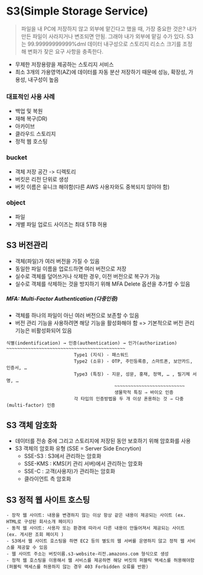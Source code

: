 # S3(Simple Storage Service)
> 파일을 내 PC에 저장하지 않고 외부에 맡긴다고 했을 때, 가장 중요한 것은? 내가 만든 파일이 사라지거나 변조되면 안됨. 그래야 내가 외부에 맡길 수가 있다. S3는 99.99999999999%dml 데이터 내구성으로 스토리지 리소스 크기를 조정해 변화가 잦은 요구 사항을 충족한다. 

- 무제한 저장용량을 제공하는 스토리지 서비스
- 최소 3개의 가용영역(AZ)에 데이터를 자동 분산 저장하기 때문에 성능, 확장성, 가용성, 내구성이 높음
### 대표적인 사용 사례
- 백업 및 복원
- 재해 복구(DR)
- 아카이브
- 클라우드 스토리지
- 정적 웹 호스팅

### bucket
- 객체 저장 공간 -> 디렉토리
- 버킷은 리전 단위로 생성
- 버킷 이름은 유니크 해야함(다른 AWS 사용자와도 중복되지 않아야 함)

### object
- 파일
- 개별 파일 업로드 사이즈는 최대 5TB 허용

## S3 버전관리
- 객체(파일)가 여러 버전을 가질 수 있음
- 동일한 파일 이름을 업로드하면 여러 버전으로 저장
- 실수로 객체를 덮어쓰거나 삭제한 경우, 이전 버전으로 복구가 가능
- 실수로 객체를 삭제하는 것을 방지하기 위해 MFA Delete 옵션을 추가할 수 있음
##### MFA: Multi-Factor Authentication (다중인증)
- 객체를 하나의 파일이 아닌 여러 버전으로 보존할 수 있음
- 버전 관리 기능을 사용하려면 해당 기능을 활성화해야 함 => 기본적으로 버전 관리 기능은 비활성화되어 있음

```
식별(indentification) → 인증(authentication) → 인가(authorization)
~~~~~~~~~~~~~~~~~~~~~~~~~~~~~~~~~~~~~~~~~~~~
                         Type1 (지식) - 패스워드
                         Type2 (소유) - OTP, 주민등록증, 스마트폰, 보안카드, 인증서, …
                         Type3 (특징) - 지문, 성문, 홍채, 정맥, … , 필기체 서명, …
                                        ~~~~~~~~~~~~~~~~~~~~~~~~~~
                                        생물학적 특징 ⇒ 바이오 인증
                         각 타입의 인증방법을 두 개 이상 혼용하는 것 ⇒ 다중(multi-factor) 인증 
```
## S3 객체 암호화
- 데이터를 전송 중에 그리고 스토리지에 저장된 동안 보호하기 위해 암호화를 사용
- S3 객체의 암호화 유형 (SSE = Server Side Encrytion)
    - SSE-S3 : S3에서 관리하는 암호화
    - SSE-KMS : KMS(키 관리 서버)에서 관리하는 암호화
    - SSE-C : 고객(사용자)가 관리하는 암호화
    - 클라이언트 측 암호화

## S3 정적 웹 사이트 호스팅
    - 장작 웹 사이트: 내용을 변경하지 않는 이상 항상 같은 내용이 제공되는 사이트 (ex. HTML로 구성된 회사소개 페이지)
    - 동적 웹 사이트: 사용자 또는 환경에 따라서 다른 내용이 만들어져서 제공되는 사이트 (ex. 게시판 조회 페이지 )
    - S3에서 웹 사이트 호스팅을 하면 EC2 등의 별도의 웹 서버를 운영하지 않고 정적 웹 서비스를 제공할 수 있음
    - 웹 사이트 주소는 버킷이름.s3-website-리전.amazons.com 형식으로 생성
    - 정적 웹 호스팅을 이용해서 웹 서비스를 제공하면 해당 버킷의 퍼블릭 액세스를 허용해야함(퍼블릭 액세스를 허용하지 않는 경우 403 Forbidden 오류를 반환)

    
